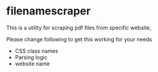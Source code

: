 # filenamescraper

This is a utility for scraping pdf files from specific website, 

Please change following to get this working for your needs
- CSS class names 
- Parsing logic
- website name 
